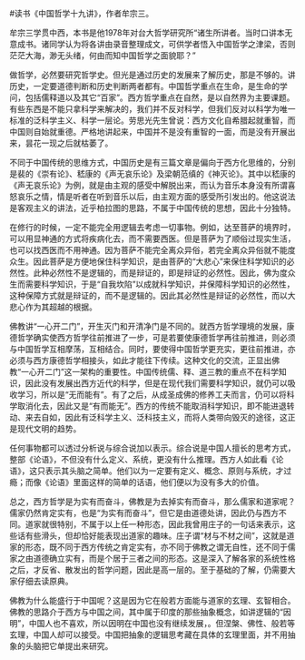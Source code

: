 #读书《中国哲学十九讲》，作者牟宗三。

牟宗三学贯中西，本书是他1978年对台大哲学研究所“诸生所讲者。当时口讲本无意成书。诸同学认为将各讲由录音整理成文，可供学者悟入中国哲学之津梁，否则茫茫大海，渺无头绪，何由而知中国哲学之面貌耶？”

做哲学，必然要研究哲学史。但光是通过历史的发展来了解历史，那是不够的。讲历史，一定要道德判断和历史判断两者都有。中国哲学重点在生命，是生命的学问，包括儒释道以及其它“百家”。西方哲学重点在自然，是以自然界为主要课题。有些东西是不能只拿科学来解决的，我们并不反对科学，但我们反对以科学为唯一标准的泛科学主义、科学一层论。劳思光先生曾说：西方文化自希腊起就重智，而中国则自始就重德。严格地讲起来，中国并不是没有重智的一面，而是没有开展出来，昙花一现之后就枯萎了。

不同于中国传统的思维方式，中国历史是有三篇文章是偏向于西方化思维的，分别是裴的《崇有论》、嵇康的《声无哀乐论》及梁朝范缜的《神灭论》。其中以嵇康的《声无哀乐论》为例，就是由主观的感受中解脱出来，而认为音乐本身没有所谓喜怒哀乐之情，情是听者在听到音乐以后，由主观方面的感受所引发出的。他这说法是客观主义的讲法，近乎柏拉图的思路，不属于中国传统的思想，因此十分独特。

在修行的时候，一定不能完全用逻辑去考虑一切事物。例如，达至菩萨的境界时，可以用显神通的方式将疾病化去，而不需要西医。但是菩萨为了顺俗过现实生活，也可以找西医而不用神通。因为菩萨不能完全离众异俗，若完全离众异俗就不能度众生。因此菩萨是方便地保住科学知识，是由菩萨的“大悲心”来保住科学知识的必然性。此种必然性不是逻辑的，而是辩证的，即是辩证的必然性。因此，佛为度众生而需要科学知识，于是“自我坎陷”以成就科学知识，并保障科学知识的必然性，这种保障方式就是辩证的，而不是逻辑的。因此其必然性是辩证的必然性，而以大悲心作为其超越的根据。

佛教讲“一心开二门”，开生灭门和开清净门是不同的。就西方哲学理境的发展，康德哲学确实使西方哲学往前推进了一步，可是若要使康德哲学再往前推进，则必须与中国哲学互相摩荡，互相结合。同时，要使得中国哲学更充实，更往前推进，亦必须与西方康德哲学相接头，如此才能往下传续。这种文化的交流，正显出佛教“一心开二门”这一架构的重要性。中国传统儒、释、道三教的重点不在科学知识，因此没有发展出西方近代的科学，但是在现代我们需要科学知识，就仍可以吸收学习，所以是“无而能有”。有了之后，从成圣成佛的修养工夫而言，仍可以将科学取消化去，因此又是“有而能无”。西方的传统不能取消科学知识，即不能进退转动、来去自如，因此有泛科学主义、泛科技主义，而将人类带向毁灭的途径，这正是现代文明的趋势。

任何事物都可以透过分析说与综合说加以表示。综合说是中国人擅长的思考方式，整部《论语》，不但没有什么定义、系统，更没有什么推理。西方人如此看《论语》，这只表示其头脑之简单。他们以为一定要有定义、概念、原则与系统，才过瘾；而像《论语》里面这样的简单的话语，他们便以为没有多大的价值。

总之，西方哲学是为实有而奋斗，佛教是为去掉实有而奋斗，那么儒家和道家呢？儒家仍然肯定实有，也是“为实有而奋斗”，但它是由道德处讲，因此仍与西方不同。道家就很特别，不属于以上任一种形态，因此我曾用庄子的一句话来表示，这些话有些滑头，但却恰好能表现出道家的趣味。庄子谓“材与不材之间”，这就是道家的形态，既不同于西方传统之肯定实有，亦不同于佛教之谓无自性，还不同于儒家之由道德确立实有，而是个居于三者之间的形态。这是深入了解各家的系统性格之后，才反省、散发出的哲学问题，因此是高一层的。至于基础的了解，仍需要大家仔细去读原典。


佛教为什么能盛行于中国呢？这是因为它在般若方面能与道家的玄理、玄智相合。佛教的思路介于西方与中国之间，其中属于印度的那些抽象概念，如讲逻辑的“因明”，中国人也不喜欢，所以因明在中国也没有继续发展，。但涅槃、佛性、般若等玄理，中国人却可以接受。中国把抽象的逻辑思考藏在具体的玄理里面，并不用抽象的头脑把它单提出来研究。